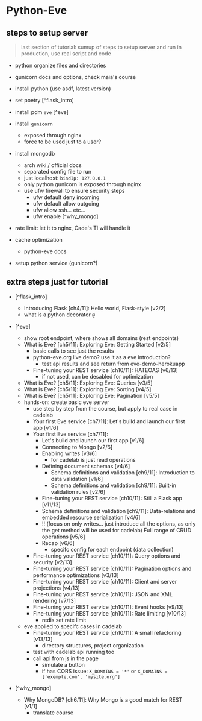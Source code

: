 # Python-Eve

## steps to setup server
> last section of tutorial: sumup of steps to setup server and run in production, use real script and code

- python organize files and directories

- gunicorn docs and options, check maia's course

- install python (use asdf, latest version)
- set poetry
[^flask_intro]
- install pdm `eve`
[^eve]
- install `gunicorn`
    - exposed through nginx
    - force to be used just to a user?
- install mongodb
    - arch wiki / official docs
    - separated config file to run
    - just localhost: `bindIp: 127.0.0.1`
    - only python gunicorn is exposed through nginx
    - use ufw firewall to ensure security steps
        - ufw default deny incoming
        - ufw default allow outgoing
        - ufw allow ssh... etc...
        - ufw enable
[^why_mongo]
- rate limit: let it to nginx, Cade's TI will handle it
- cache optimization
    - python-eve docs
- setup python service (gunicorn?)

## extra steps just for tutorial

- [^flask_intro]
    - Introducing Flask [ch4/11]: Hello world, Flask-style [v2/2]
    - what is a python decorator `@`

- [^eve]
    - show root endpoint, where shows all domains (rest endpoints)
    - What is Eve? [ch5/11]: Exploring Eve: Getting Started [v2/5]
        - basic calls to see just the results
        - python-eve.org live demo? use it as a eve introduction?
            - test api results and see return from eve-demo-herokuapp
        - Fine-tuning your REST service [ch10/11]: HATEOAS [v6/13]
            - if not used, can be desabled for optimization
    - What is Eve? [ch5/11]: Exploring Eve: Queries [v3/5]
    - What is Eve? [ch5/11]: Exploring Eve: Sorting [v4/5]
    - What is Eve? [ch5/11]: Exploring Eve: Pagination [v5/5]
    - hands-on: create basic eve server
        - use step by step from the course, but apply to real case in cadelab
        - Your first Eve service [ch7/11]: Let's build and launch our first app [v1/6]
        - Your first Eve service [ch7/11]:
            - Let's build and launch our first app [v1/6]
            - Connecting to Mongo [v2/6]
            - Enabling writes [v3/6]
                - for cadelab is just read operations
            - Defining document schemas [v4/6]
                - Schema definitions and validation [ch9/11]: Introduction to data validation [v1/6]
                - Schema definitions and validation [ch9/11]: Built-in validation rules [v2/6]
            - Fine-tuning your REST service [ch10/11]: Still a Flask app [v11/13]
            - Schema definitions and validation [ch9/11]: Data-relations and embedded resource serialization [v4/6]
            - !! (focus on only writes... just introduce all the options, as only the get method will be used for cadelab) Full range of CRUD operations [v5/6]
            - Recap [v6/6]
                - specifc config for each endpoint (data collection)
        - Fine-tuning your REST service [ch10/11]: Query options and security [v2/13]
        - Fine-tuning your REST service [ch10/11]: Pagination options and performance optimizations [v3/13]
        - Fine-tuning your REST service [ch10/11]: Client and server projections [v4/13]
        - Fine-tuning your REST service [ch10/11]: JSON and XML rendering [v7/13]
        - Fine-tuning your REST service [ch10/11]: Event hooks [v9/13]
        - Fine-tuning your REST service [ch10/11]: Rate limiting [v10/13]
            - redis set rate limit
    - eve applied to specifc cases in cadelab
        - Fine-tuning your REST service [ch10/11]: A small refactoring [v13/13]
            - directory structures, project organization
        - test with cadelab api running too
        - call api from js in the page
            - simulate a button
            - if has CORS issue: `X_DOMAINS = '*'` or `X_DOMAINS = ['exemple.com', 'mysite.org']`
            

- [^why_mongo]
    - Why MongoDB? [ch6/11]: Why Mongo is a good match for REST [v1/1]
        - translate course
